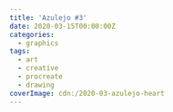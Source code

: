 ```yaml
---
title: 'Azulejo #3'
date: 2020-03-15T00:00:00Z
categories:
  - graphics
tags:
  - art
  - creative
  - procreate
  - drawing
coverImage: cdn:/2020-03-azulejo-heart
---
```

